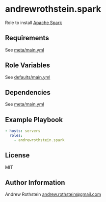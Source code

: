 andrewrothstein.spark
=========

Role to install [Apache Spark](https://spark.apache.org)

Requirements
------------

See [meta/main.yml](meta/main.yml)

Role Variables
--------------

See [defaults/main.yml](defaults/main.yml)

Dependencies
------------

See [meta/main.yml](meta/main.yml)

Example Playbook
----------------

```yml
- hosts: servers
  roles:
    - andrewrothstein.spark
```

License
-------

MIT

Author Information
------------------

Andrew Rothstein <andrew.rothstein@gmail.com>
